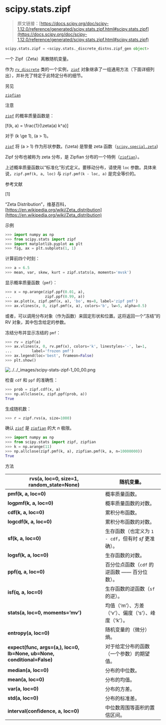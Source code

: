 # scipy.stats.zipf

> 原文链接：[https://docs.scipy.org/doc/scipy-1.12.0/reference/generated/scipy.stats.zipf.html#scipy.stats.zipf](https://docs.scipy.org/doc/scipy-1.12.0/reference/generated/scipy.stats.zipf.html#scipy.stats.zipf)

```py
scipy.stats.zipf = <scipy.stats._discrete_distns.zipf_gen object>
```

一个 Zipf（Zeta）离散随机变量。

作为 [`rv_discrete`](scipy.stats.rv_discrete.html#scipy.stats.rv_discrete "scipy.stats.rv_discrete") 类的一个实例，[`zipf`](#scipy.stats.zipf "scipy.stats.zipf") 对象继承了一组通用方法（下面详细列出），并补充了特定于此特定分布的细节。

另见

[`zipfian`](scipy.stats.zipfian.html#scipy.stats.zipfian "scipy.stats.zipfian")

注意

[`zipf`](#scipy.stats.zipf "scipy.stats.zipf") 的概率质量函数是：

\[f(k, a) = \frac{1}{\zeta(a) k^a}\]

对于 \(k \ge 1\), \(a > 1\)。

[`zipf`](#scipy.stats.zipf "scipy.stats.zipf") 将 \(a > 1\) 作为形状参数。\(\zeta\) 是黎曼 zeta 函数（[`scipy.special.zeta`](scipy.special.zeta.html#scipy.special.zeta "scipy.special.zeta"))

Zipf 分布也被称为 zeta 分布，是 Zipfian 分布的一个特例（[`zipfian`](scipy.stats.zipfian.html#scipy.stats.zipfian "scipy.stats.zipfian")）。

上述概率质量函数以“标准化”形式定义。要移动分布，请使用 `loc` 参数。具体来说，`zipf.pmf(k, a, loc)` 与 `zipf.pmf(k - loc, a)` 是完全等价的。

参考文献

[1]

“Zeta Distribution”，维基百科，[https://en.wikipedia.org/wiki/Zeta_distribution](https://en.wikipedia.org/wiki/Zeta_distribution)

示例

```py
>>> import numpy as np
>>> from scipy.stats import zipf
>>> import matplotlib.pyplot as plt
>>> fig, ax = plt.subplots(1, 1) 
```

计算前四个时刻：

```py
>>> a = 6.5
>>> mean, var, skew, kurt = zipf.stats(a, moments='mvsk') 
```

显示概率质量函数（`pmf`）：

```py
>>> x = np.arange(zipf.ppf(0.01, a),
...               zipf.ppf(0.99, a))
>>> ax.plot(x, zipf.pmf(x, a), 'bo', ms=8, label='zipf pmf')
>>> ax.vlines(x, 0, zipf.pmf(x, a), colors='b', lw=5, alpha=0.5) 
```

或者，可以调用分布对象（作为函数）来固定形状和位置。这将返回一个“冻结”的 RV 对象，其中包含给定的参数。

冻结分布并显示冻结的 `pmf`：

```py
>>> rv = zipf(a)
>>> ax.vlines(x, 0, rv.pmf(x), colors='k', linestyles='-', lw=1,
...         label='frozen pmf')
>>> ax.legend(loc='best', frameon=False)
>>> plt.show() 
```

![../../_images/scipy-stats-zipf-1_00_00.png](../Images/c37de456de7a2753dc42b9f8639440e6.png)

检查 `cdf` 和 `ppf` 的准确性：

```py
>>> prob = zipf.cdf(x, a)
>>> np.allclose(x, zipf.ppf(prob, a))
True 
```

生成随机数：

```py
>>> r = zipf.rvs(a, size=1000) 
```

确认 [`zipf`](#scipy.stats.zipf "scipy.stats.zipf") 是 [`zipfian`](scipy.stats.zipfian.html#scipy.stats.zipfian "scipy.stats.zipfian") 的大 *n* 极限。

```py
>>> import numpy as np
>>> from scipy.stats import zipf, zipfian
>>> k = np.arange(11)
>>> np.allclose(zipf.pmf(k, a), zipfian.pmf(k, a, n=10000000))
True 
```

方法

| **rvs(a, loc=0, size=1, random_state=None)** | 随机变量。 |
| --- | --- |
| **pmf(k, a, loc=0)** | 概率质量函数。 |
| **logpmf(k, a, loc=0)** | 概率质量函数的对数。 |
| **cdf(k, a, loc=0)** | 累积分布函数。 |
| **logcdf(k, a, loc=0)** | 累积分布函数的对数。 |
| **sf(k, a, loc=0)** | 生存函数（也定义为 `1 - cdf`，但有时 *sf* 更准确）。 |
| **logsf(k, a, loc=0)** | 生存函数的对数。 |
| **ppf(q, a, loc=0)** | 百分位点函数（`cdf` 的逆函数 —— 百分位数）。 |
| **isf(q, a, loc=0)** | 生存函数的逆函数（`sf` 的逆）。 |
| **stats(a, loc=0, moments=’mv’)** | 均值（‘m’）、方差（‘v’）、偏度（‘s’）、峰度（‘k’）。 |
| **entropy(a, loc=0)** | 随机变量的（微分）熵。 |
| **expect(func, args=(a,), loc=0, lb=None, ub=None, conditional=False)** | 对于给定分布的函数（一个参数）的期望值。 |
| **median(a, loc=0)** | 分布的中位数。 |
| **mean(a, loc=0)** | 分布的均值。 |
| **var(a, loc=0)** | 分布的方差。 |
| **std(a, loc=0)** | 分布的标准差。 |
| **interval(confidence, a, loc=0)** | 中位数周围等面积的置信区间。 |
